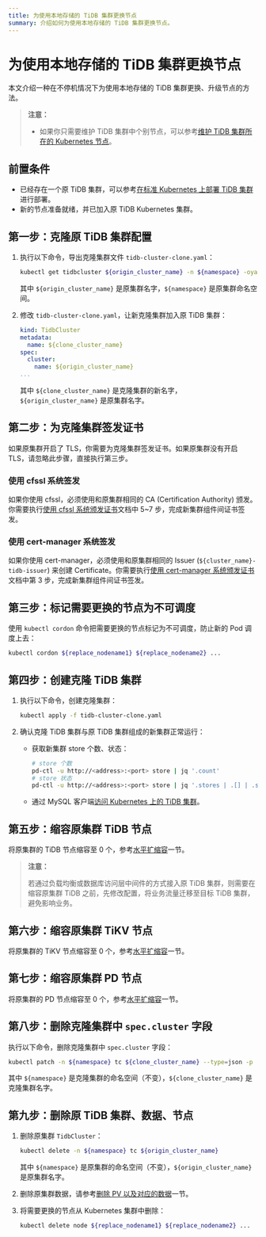```yaml
---
title: 为使用本地存储的 TiDB 集群更换节点
summary: 介绍如何为使用本地存储的 TiDB 集群更换节点。
---
```


# 为使用本地存储的 TiDB 集群更换节点

本文介绍一种在不停机情况下为使用本地存储的 TiDB 集群更换、升级节点的方法。

> **注意：**
>
> * 如果你只需要维护 TiDB 集群中个别节点，可以参考[维护 TiDB 集群所在的 Kubernetes 节点](maintain-a-kubernetes-node.md)。

## 前置条件

- 已经存在一个原 TiDB 集群，可以参考[在标准 Kubernetes 上部署 TiDB 集群](deploy-on-general-kubernetes.md)进行部署。
- 新的节点准备就绪，并已加入原 TiDB Kubernetes 集群。

## 第一步：克隆原 TiDB 集群配置

1. 执行以下命令，导出克隆集群文件 `tidb-cluster-clone.yaml`：

    
    ```bash
    kubectl get tidbcluster ${origin_cluster_name} -n ${namespace} -oyaml > tidb-cluster-clone.yaml
    ```

    其中 `${origin_cluster_name}` 是原集群名字，`${namespace}` 是原集群命名空间。

2. 修改 `tidb-cluster-clone.yaml`，让新克隆集群加入原 TiDB 集群：

    ```yaml
    kind: TidbCluster
    metadata:
      name: ${clone_cluster_name}
    spec:
      cluster:
        name: ${origin_cluster_name}
    ...
    ```

    其中 `${clone_cluster_name}` 是克隆集群的新名字，`${origin_cluster_name}` 是原集群名字。

## 第二步：为克隆集群签发证书

如果原集群开启了 TLS，你需要为克隆集群签发证书。如果原集群没有开启 TLS，请忽略此步骤，直接执行第三步。

### 使用 cfssl 系统签发

如果你使用 cfssl，必须使用和原集群相同的 CA (Certification Authority) 颁发。你需要执行[使用 cfssl 系统颁发证书](enable-tls-between-components.md#使用-cfssl-系统颁发证书)文档中 5~7 步，完成新集群组件间证书签发。

### 使用 cert-manager 系统签发

如果你使用 cert-manager，必须使用和原集群相同的 Issuer (`${cluster_name}-tidb-issuer`) 来创建 Certificate。你需要执行[使用 cert-manager 系统颁发证书](enable-tls-between-components.md#使用-cert-manager-系统颁发证书)文档中第 3 步，完成新集群组件间证书签发。

## 第三步：标记需要更换的节点为不可调度

使用 `kubectl cordon` 命令把需要更换的节点标记为不可调度，防止新的 Pod 调度上去：


```bash
kubectl cordon ${replace_nodename1} ${replace_nodename2} ...
```

## 第四步：创建克隆 TiDB 集群

1. 执行以下命令，创建克隆集群：

    
    ```bash
    kubectl apply -f tidb-cluster-clone.yaml
    ```

2. 确认克隆 TiDB 集群与原 TiDB 集群组成的新集群正常运行：

    - 获取新集群 store 个数、状态：

        
        ```bash
        # store 个数
        pd-ctl -u http://<address>:<port> store | jq '.count'
        # store 状态
        pd-ctl -u http://<address>:<port> store | jq '.stores | .[] | .store.state_name'
        ```

    - 通过 MySQL 客户端[访问 Kubernetes 上的 TiDB 集群](access-tidb.md)。

## 第五步：缩容原集群 TiDB 节点

将原集群的 TiDB 节点缩容至 0 个，参考[水平扩缩容](scale-a-tidb-cluster.md#水平扩缩容)一节。

> **注意：**
>
> 若通过负载均衡或数据库访问层中间件的方式接入原 TiDB 集群，则需要在缩容原集群 TiDB 之前，先修改配置，将业务流量迁移至目标 TiDB 集群，避免影响业务。

## 第六步：缩容原集群 TiKV 节点

将原集群的 TiKV 节点缩容至 0 个，参考[水平扩缩容](scale-a-tidb-cluster.md#水平扩缩容)一节。

## 第七步：缩容原集群 PD 节点

将原集群的 PD 节点缩容至 0 个，参考[水平扩缩容](scale-a-tidb-cluster.md#水平扩缩容)一节。

## 第八步：删除克隆集群中 `spec.cluster` 字段

执行以下命令，删除克隆集群中 `spec.cluster` 字段：


```bash
kubectl patch -n ${namespace} tc ${clone_cluster_name} --type=json -p '[{"op":"remove", "path":"/spec/cluster"}]'
```

其中 `${namespace}` 是克隆集群的命名空间（不变），`${clone_cluster_name}` 是克隆集群名字。

## 第九步：删除原 TiDB 集群、数据、节点

1. 删除原集群 `TidbCluster`：

    
    ```bash
    kubectl delete -n ${namespace} tc ${origin_cluster_name}
    ```

    其中 `${namespace}` 是原集群的命名空间（不变），`${origin_cluster_name}` 是原集群名字。

2. 删除原集群数据，请参考[删除 PV 以及对应的数据](configure-storage-class.md#删除-pv-以及对应的数据)一节。
3. 将需要更换的节点从 Kubernetes 集群中删除：

    
    ```bash
    kubectl delete node ${replace_nodename1} ${replace_nodename2} ...
    ```
